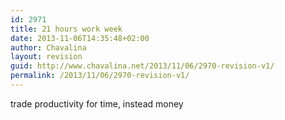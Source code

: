 ```yaml
---
id: 2971
title: 21 hours work week
date: 2013-11-06T14:35:48+02:00
author: Chavalina
layout: revision
guid: http://www.chavalina.net/2013/11/06/2970-revision-v1/
permalink: /2013/11/06/2970-revision-v1/
---
```

trade productivity for time, instead money
